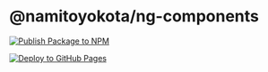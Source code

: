 # @namitoyokota/ng-components

[![Publish Package to NPM](https://github.com/namitoyokota/ng-components/actions/workflows/publish.yml/badge.svg)](https://github.com/namitoyokota/ng-components/actions/workflows/publish.yml)

[![Deploy to GitHub Pages](https://github.com/namitoyokota/ng-components/actions/workflows/deploy.yml/badge.svg?branch=master)](https://github.com/namitoyokota/ng-components/actions/workflows/deploy.yml)
